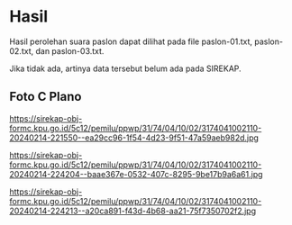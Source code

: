 # Hasil

Hasil perolehan suara paslon dapat dilihat pada file paslon-01.txt, paslon-02.txt, dan paslon-03.txt.

Jika tidak ada, artinya data tersebut belum ada pada SIREKAP.

## Foto C Plano

https://sirekap-obj-formc.kpu.go.id/5c12/pemilu/ppwp/31/74/04/10/02/3174041002110-20240214-221550--ea29cc96-1f54-4d23-9f51-47a59aeb982d.jpg

https://sirekap-obj-formc.kpu.go.id/5c12/pemilu/ppwp/31/74/04/10/02/3174041002110-20240214-224204--baae367e-0532-407c-8295-9be17b9a6a61.jpg

https://sirekap-obj-formc.kpu.go.id/5c12/pemilu/ppwp/31/74/04/10/02/3174041002110-20240214-224213--a20ca891-f43d-4b68-aa21-75f7350702f2.jpg
